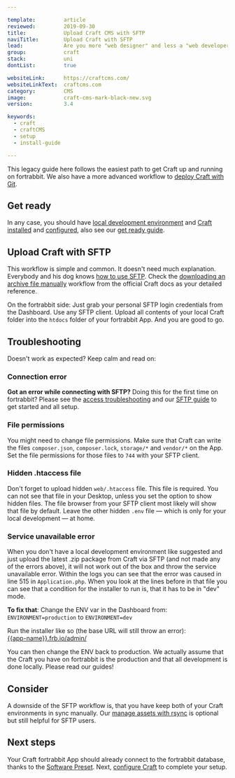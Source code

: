 ```yaml
---

template:         article
reviewed:         2019-09-30
title:            Upload Craft CMS with SFTP 
naviTitle:        Upload Craft with SFTP
lead:             Are you more "web designer" and less a "web developer"? Learn how to upload Craft in a classical way using SFTP. 
group:            craft
stack:            uni
dontList:         true

websiteLink:      https://craftcms.com/
websiteLinkText:  craftcms.com
category:         CMS
image:            craft-cms-mark-black-new.svg
version:          3.4

keywords:
  - craft
  - craftCMS
  - setup
  - install-guide

---
```



This legacy guide here follows the easiest path to get Craft up and running on fortrabbit.  We also have a more advanced workflow to [deploy Craft with Git](/craft-3-deploy-git).

## Get ready

In any case, you should have [local development environment](local-development) and [Craft installed](/craft-3-install-local) and [configured](/craft-3-setup), also see our [get ready guide](/get-ready).

## Upload Craft with SFTP

This workflow is simple and common. It doesn't need much explanation. Everybody and his dog knows [how to use SFTP](/sftp). Check the [downloading an archive file manually](https://docs.craftcms.com/v3/installation.html#downloading-an-archive-file-manually) workflow from the official Craft docs as your detailed reference. 

On the fortrabbit side: Just grab your personal SFTP login credentials from the Dashboard. Use any SFTP client. Upload all contents of your local Craft folder into the `htdocs` folder of your fortrabbit App. And you are good to go.

## Troubleshooting

Doesn't work as expected? Keep calm and read on:

### Connection error

**Got an error while connecting with SFTP?** Doing this for the first time on fortrabbit? Please see the [access troubleshooting](/access-methods#toc-troubleshooting) and our [SFTP guide](/sftp) to get started and all setup.

### File permissions

You might need to change file permissions. Make sure that Craft can write the files `composer.json`, `composer.lock`, `storage/*` and `vendor/*` on the App. Set the file permissions for those files to `744` with your SFTP client. 

### Hidden .htaccess file

Don't forget to upload hidden `web/.htaccess` file. This file is required. You can not see that file in your Desktop, unless you set the option to show hidden files. The file browser from your SFTP client most likely will show that file by default. Leave the other hidden `.env` file — which is only for your local development — at home.

### Service unavailable error

When you don't have a local development environment like suggested and just upload the latest .zip package from Craft via SFTP (and not made any of the errors above), it will not work out of the box and throw the service unavailable error. Within the logs you can see that the error was caused in line 515 in `Application.php`. When you look at the lines before in that file you can see that a condition for the installer to run is, that it has to be in "dev" mode.

**To fix that**: Change the ENV var in the Dashboard from: `ENVIRONMENT=production` to `ENVIRONMENT=dev`

Run the installer like so (the base URL will still throw an error):  
[{{app-name}}.frb.io/admin/](https://{{app-name}}.frb.io/admin/)

You can then change the ENV back to production. We actually assume that the Craft you have on fortrabbit is the production and that all development is done locally. Please read our guides!


## Consider

A downside of the SFTP workflow is, that you have keep both of your Craft environments in sync manually. Our [manage assets with rsync](/craft-3-assets-uni) is optional but still helpful for SFTP users.


## Next steps

Your Craft fortrabbit App should already connect to the fortrabbit database, thanks to the [Software Preset](/app#toc-software-preset). Next, [configure Craft](/craft-3-setup) to complete your setup.
